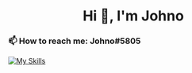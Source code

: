 <h1 align="center">Hi 👋, I'm Johno</h1>
<h3 align="left">📫 How to reach me: Johno#5805</h3>
<p align="left">
</p>

[![My Skills](https://skillicons.dev/icons?i=js,html,css,wasm)](https://skillicons.dev)
